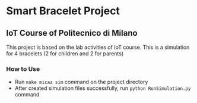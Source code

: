 # Smart Bracelet Project
## IoT Course of Politecnico di Milano

This project is based on the lab activities of IoT course. 
This is a simulation for 4 bracelets (2 for children and 2 for parents)

### How to Use
- Run `make micaz sim` command on the project directory
- After created simulation files successfully, run `python RunSimulation.py` command
